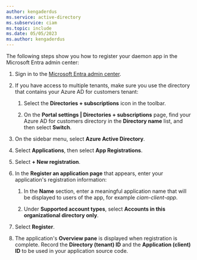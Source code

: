 ```yaml
---
author: kengaderdus
ms.service: active-directory
ms.subservice: ciam
ms.topic: include
ms.date: 05/05/2023
ms.author: kengaderdus
---
```


The following steps show you how to register your daemon app in the Microsoft Entra admin center:

1.  Sign in to the [Microsoft Entra admin center](https://entra.microsoft.com/).

1. If you have access to multiple tenants, make sure you use the directory that contains your Azure AD for customers tenant:
    
    1. Select the **Directories + subscriptions** icon in the toolbar. 
    
    1. On the **Portal settings | Directories + subscriptions** page, find your Azure AD for customers directory in the **Directory name** list, and then select **Switch**. 

1. On the sidebar menu, select **Azure Active Directory**.

1. Select **Applications**, then select **App Registrations**.

1. Select **+ New registration**.

1. In the **Register an application page** that appears, enter your application's registration information:
    
    1. In the **Name** section, enter a meaningful application name that will be displayed to users of the app, for example *ciam-client-app*.
    
    1. Under **Supported account types**, select **Accounts in this organizational directory only**.

1. Select **Register**.

1. The application's **Overview pane** is displayed when registration is complete. Record the **Directory (tenant) ID** and the **Application (client) ID** to be used in your application source code.

<!--No redirect URI in daemon apps? -->